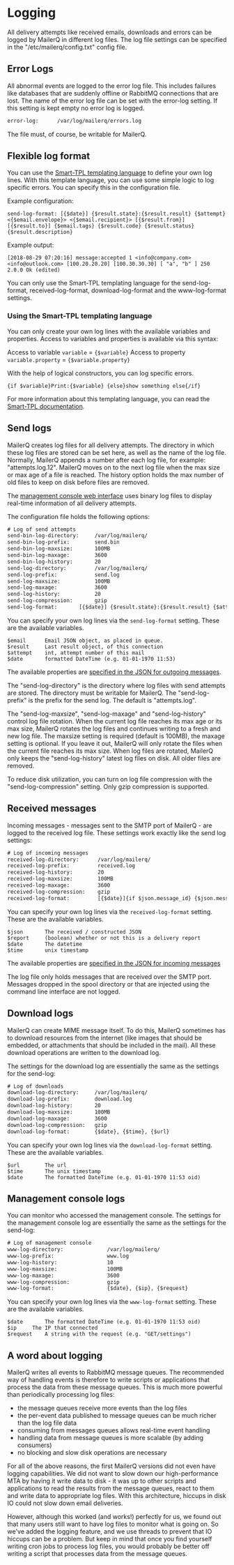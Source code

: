 # Logging

All delivery attempts like received emails, downloads and errors can be logged by MailerQ in different log files. The log file settings can be specified in the "/etc/mailerq/config.txt" config file.

## Error Logs

All abnormal events are logged to the error log file. This includes failures like databases that are suddenly offline or RabbitMQ connections that are lost. The name of the error log file can be set with the error-log setting. If this setting is kept empty no error log is logged.

```txt
error-log:      /var/log/mailerq/errors.log
```

The file must, of course, be writable for MailerQ.

## Flexible log format

You can use the [Smart-TPL templating language](https://github.com/CopernicaMarketingSoftware/SMART-TPL) to define your own log lines. With this template language, you can use some simple logic to log specific errors. You can specify this in the configuration file.

Example configuration:
```
send-log-format: [{$date}] {$result.state}:{$result.result} {$attempt} <{$email.envelope}> <{$email.recipient}> [{$result.from}] [{$result.to}] {$email.tags} {$result.code} {$result.status} {$result.description}
```

Example output:
```
[2018-08-29 07:20:16] message:accepted 1 <info@company.com> <info@outlook.com> [100.20.20.20] [100.30.30.30] [ "a", "b" ] 250 2.0.0 Ok (edited)
```

You can only use the Smart-TPL templating language for the send-log-format, received-log-format, download-log-format and the www-log-format settings.

### Using the Smart-TPL templating language

You can only create your own log lines with the available variables and properties. Access to variables and properties is available via this syntax:

Access to variable `variable` = `{$variable}`
Access to property `variable.property` = `{$variable.property}`

With the help of logical constructors, you can log specific errors.

```
{if $variable}Print:{$variable} {else}show something else{/if}
```

For more information about this templating language, you can read the [Smart-TPL documentation](https://github.com/CopernicaMarketingSoftware/SMART-TPL).


## Send logs

MailerQ creates log files for all delivery attempts. The directory in
which these log files are stored can be set here, as well as the
name of the log file. Normally, MailerQ appends a number after each log file, for example: "attempts.log.12". MailerQ moves on to the next
log file when the max size or max age of a file is reached. The history
option holds the max number of old files to keep on disk before files
are removed.

The [management console web interface](management-console) uses binary log files to display real-time information of all delivery attempts.

The configuration file holds the following options:

```txt
# Log of send attempts
send-bin-log-directory:     /var/log/mailerq/
send-bin-log-prefix:        send.bin
send-bin-log-maxsize:       100MB
send-bin-log-maxage:        3600
send-bin-log-history:       20
send-log-directory:         /var/log/mailerq/
send-log-prefix:            send.log
send-log-maxsize:           100MB
send-log-maxage:            3600
send-log-history:           20
send-log-compression:       gzip
send-log-format:       [{$date}] {$result.state}:{$result.result} {$attempt} <{if $email.envelope}{$email.envelope}{/if}> <{$email.recipient}> [{$result.from}] [{$result.to}] {$email.tags} {$result.code} {$result.status} {$result.description}
```

You can specify your own log lines via the `send-log-format` setting. These are the available variables.

```
$email		Email JSON object, as placed in queue.
$result		Last result object, of this connection
$attempt	int, attempt number of this mail
$date		formatted DateTime (e.g. 01-01-1970 11:53)
```

The available properties are [specified in the JSON for outgoing messages](json-messages).

The "send-log-directory" is the directory where log files with send attempts
are stored. The directory must be writable for MailerQ. The "send-log-prefix"
is the prefix for the send log. The default is "attempts.log".

The "send-log-maxsize", "send-log-maxage" and "send-log-history" control
log file rotation. When the current log file reaches its max age or its
max size, MailerQ rotates the log files and continues writing to a fresh
and new log file. The maxsize setting is required (default is 100MB), the
maxage setting is optional. If you leave it out, MailerQ will only rotate
the files when the current file reaches its max size. When log files are
rotated, MailerQ only keeps the "send-log-history" latest log files on
disk. All older files are removed.

To reduce disk utilization, you can turn on log file compression with
the "send-log-compression" setting. Only gzip compression is supported.


## Received messages

Incoming messages - messages sent to the SMTP port of MailerQ - are logged
to the received log file. These settings work exactly like the send log
settings:

```txt
# Log of incoming messages
received-log-directory:      /var/log/mailerq/
received-log-prefix:         received.log
received-log-history:        20
received-log-maxsize:        100MB
received-log-maxage:         3600
received-log-compression:    gzip
received-log-format:         [{$date}]{if $json.message_id} {$json.message_id} {/if}<{$json.envelope}> <{$json.recipient}> [{$json.connection.remote_ip}] [{$json.connection.local_ip}]
```

You can specify your own log lines via the `received-log-format` setting. These are the available variables.

```
$json 		The received / constructed JSON
$report		(boolean) whether or not this is a delivery report
$date		The datetime
$time		unix timestamp
```

The available properties are [specified in the JSON for incoming messages](json-incoming)

The log file only holds messages that are received over the SMTP port.
Messages dropped in the spool directory or that are injected using the
command line interface are not logged.


## Download logs

MailerQ can create MIME message itself. To do this, MailerQ sometimes
has to download resources from the internet (like images that should
be embedded, or attachments that should be included in the mail). All
these download operations are written to the download log.

The settings for the download log are essentially the same as the settings
for the send-log:

```txt
# Log of downloads
download-log-directory:     /var/log/mailerq/
download-log-prefix:        download.log
download-log-history:       20
download-log-maxsize:       100MB
download-log-maxage:        3600
download-log-compression:   gzip
download-log-format:        {$date}, {$time}, {$url}
```

You can specify your own log lines via the `download-log-format` setting. These are the available variables.

```
$url		The url
$time		The unix timestamp
$date		The formatted DateTime (e.g. 01-01-1970 11:53 oid)
```

## Management console logs

You can monitor who accessed the management console. The settings for the management console log are essentially the same as the settings for the send-log:

```txt
# Log of management console
www-log-directory:              /var/log/mailerq/
www-log-prefix:                 www.log
www-log-history:                10
www-log-maxsize:                100MB
www-log-maxage:                 3600
www-log-compression:            gzip
www-log-format:                 {$date}, {$ip}, {$request}
```

You can specify your own log lines via the `www-log-format` setting. These are the available variables.

```
$date		The formatted DateTime (e.g. 01-01-1970 11:53 oid)
$ip		The IP that connected
$request	A string with the request (e.g. "GET/settings")
```


## A word about logging

MailerQ writes all events to RabbitMQ message queues. The recommended
way of handling events is therefore to write scripts or applications that process
the data from these message queues. This is much more powerful than periodically
processing log files:

- the message queues receive more events than the log files
- the per-event data published to message queues can be much richer than the log file data
- consuming from messages queues allows real-time event handling
- handling data from message queues is more scalable (by adding consumers)
- no blocking and slow disk operations are necessary

For all of the above reasons, the first MailerQ versions did not even have
logging capabilities. We did not want to slow down our high-performance MTA
by having it write data to disk - it was up to other scripts and applications to
read the results from the message queues, react to them and write data to
appropriate log files. With this architecture, hiccups in disk IO could not slow
down email deliveries.

However, although this worked (and works!) perfectly for us, we found out
that many users still want to have log files to monitor what is going
on. So we've added the logging feature, and we use threads to prevent that
IO hiccups can be a problem. But keep in mind that once you find yourself
writing cron jobs to process log files, you would probably be better off
writing a script that processes data from the message queues.
